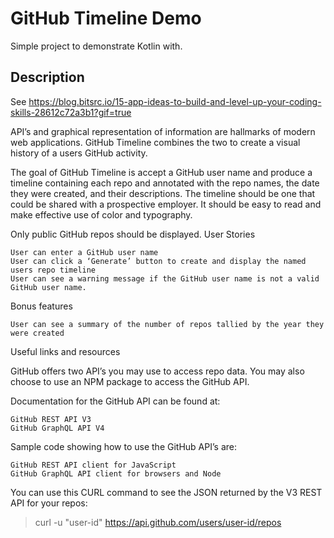 # GitHub Timeline Demo

Simple project to demonstrate Kotlin with.

## Description

See https://blog.bitsrc.io/15-app-ideas-to-build-and-level-up-your-coding-skills-28612c72a3b1?gif=true

API’s and graphical representation of information are hallmarks of modern web applications. GitHub Timeline combines the two to create a visual history of a users GitHub activity.

The goal of GitHub Timeline is accept a GitHub user name and produce a timeline containing each repo and annotated with the repo names, the date they were created, and their descriptions. The timeline should be one that could be shared with a prospective employer. It should be easy to read and make effective use of color and typography.

Only public GitHub repos should be displayed.
User Stories

    User can enter a GitHub user name
    User can click a ‘Generate’ button to create and display the named users repo timeline
    User can see a warning message if the GitHub user name is not a valid GitHub user name.

Bonus features

    User can see a summary of the number of repos tallied by the year they were created

Useful links and resources

GitHub offers two API’s you may use to access repo data. You may also choose to use an NPM package to access the GitHub API.

Documentation for the GitHub API can be found at:

    GitHub REST API V3
    GitHub GraphQL API V4

Sample code showing how to use the GitHub API’s are:

    GitHub REST API client for JavaScript
    GitHub GraphQL API client for browsers and Node

You can use this CURL command to see the JSON returned by the V3 REST API for your repos:

> curl -u "user-id" https://api.github.com/users/user-id/repos